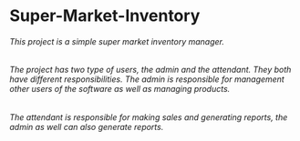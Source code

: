 # Super-Market-Inventory
###### This project is a simple super market inventory manager.
###### The project has two type of users, the admin and the attendant. They both have different responsibilities. The admin is responsible for management other users of the software as well as managing products.
###### The attendant is responsible for making sales and generating reports, the admin as well can also generate reports.
